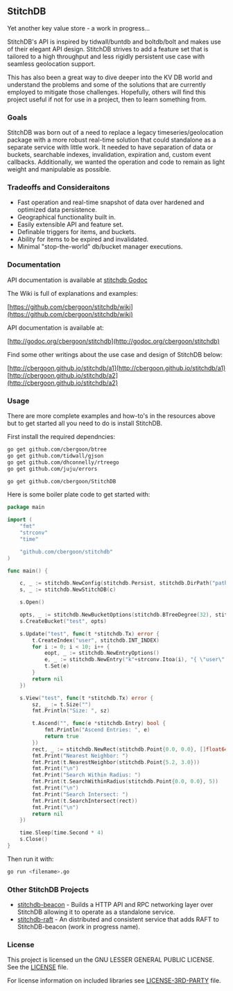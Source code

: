 ## StitchDB
Yet another key value store - a work in progress...

StitchDB's API is inspired by tidwall/buntdb and boltdb/bolt and makes use of their elegant API design. StitchDB strives 
to add a feature set that is tailored to a high throughput and less rigidly persistent use case with seamless geolocation support. 

This has also been a great way to dive deeper into the KV DB world and understand the problems and some of the solutions that 
are currently employed to mitigate those challenges. Hopefully, others will find this project useful if not for use in a project, 
then to learn something from. 

### Goals
StitchDB was born out of a need to replace a legacy timeseries/geolocation package with a more robust real-time solution 
that could standalone as a separate service with little work. It needed to have separation of data or buckets, searchable 
indexes, invalidation, expiration and, custom event callbacks. Additionally, we wanted the operation and code to remain as
light weight and manipulable as possible.
 
### Tradeoffs and Consideraitons
* Fast operation and real-time snapshot of data over hardened and optimized data persistence.
* Geographical functionality built in.
* Easily extensible API and feature set.
* Definable triggers for items, and buckets.
* Ability for items to be expired and invalidated. 
* Minimal "stop-the-world" db/bucket manager executions.
 
### Documentation

API documentation is available at [stitchdb Godoc](https://godoc.org/github.com/cbergoon/stitchdb)

The Wiki is full of explanations and examples:

[https://github.com/cbergoon/stitchdb/wiki](https://github.com/cbergoon/stitchdb/wiki)

API documentation is available at:

[http://godoc.org/cbergoon/stitchdb](http://godoc.org/cbergoon/stitchdb)

Find some other writings about the use case and design of StitchDB below:

[http://cbergoon.github.io/stitchdb/a1](http://cbergoon.github.io/stitchdb/a1)
[http://cbergoon.github.io/stitchdb/a2](http://cbergoon.github.io/stitchdb/a2) 

### Usage

There are more complete examples and how-to's in the resources above but to get started all you need to do is install StitchDB. 

First install the required dependncies: 

```bash
go get github.com/cbergoon/btree
go get github.com/tidwall/gjson
go get github.com/dhconnelly/rtreego
go get github.com/juju/errors
```

```bash 
go get github.com/cbergoon/StitchDB
```

Here is some boiler plate code to get started with:  

```go
package main

import (
	"fmt"
	"strconv"
	"time"

	"github.com/cbergoon/stitchdb"
)

func main() {

	c, _ := stitchdb.NewConfig(stitchdb.Persist, stitchdb.DirPath("path/to/loc/"), stitchdb.Sync(stitchdb.MNGFREQ), stitchdb.ManageFrequency(1*time.Second), stitchdb.Developer, stitchdb.PerformanceMonitor, stitchdb.BucketFileMultLimit(10))
	s, _ := stitchdb.NewStitchDB(c)

	s.Open()

	opts, _ := stitchdb.NewBucketOptions(stitchdb.BTreeDegree(32), stitchdb.Geo)
	s.CreateBucket("test", opts)

	s.Update("test", func(t *stitchdb.Tx) error {
		t.CreateIndex("user", stitchdb.INT_INDEX)
		for i := 0; i < 10; i++ {
			eopt, _ := stitchdb.NewEntryOptions()
			e, _ := stitchdb.NewEntry("k"+strconv.Itoa(i), "{ \"user\":\""+strconv.Itoa(10-i)+"\", \"coords\": ["+strconv.Itoa(i)+", 3.0]}", true, eopt)
			t.Set(e)
		}
		return nil
	})

	s.View("test", func(t *stitchdb.Tx) error {
		sz, _ := t.Size("")
		fmt.Println("Size: ", sz)

		t.Ascend("", func(e *stitchdb.Entry) bool {
			fmt.Println("Ascend Entries: ", e)
			return true
		})
		rect, _ := stitchdb.NewRect(stitchdb.Point{0.0, 0.0}, []float64{10, 10})
		fmt.Print("Nearest Neighbor: ")
		fmt.Print(t.NearestNeighbor(stitchdb.Point{5.2, 3.0}))
		fmt.Print("\n")
		fmt.Print("Search Within Radius: ")
		fmt.Print(t.SearchWithinRadius(stitchdb.Point{0.0, 0.0}, 5))
		fmt.Print("\n")
		fmt.Print("Search Intersect: ")
		fmt.Print(t.SearchIntersect(rect))
		fmt.Print("\n")
		return nil
	})

	time.Sleep(time.Second * 4)
	s.Close()
}

```

Then run it with:
```bash
go run <filename>.go
```
### Other StitchDB Projects
* [stitchdb-beacon](https://github.com/cbergoon/stitchdb-beacon) - Builds a HTTP API and RPC networking layer over StitchDB allowing it to operate as a standalone service.
* [stitchdb-raft](https://github.com/cbergoon/stitchdb-raft) - An distributed and consistent service that adds RAFT to StitchDB-beacon (work in progress name).
  
### License 

This project is licensed un the GNU LESSER GENERAL PUBLIC LICENSE. See the [LICENSE](https://github.com/cbergoon/stitchdb/blob/master/LICENSE) file. 

For license information on included libraries see [LICENSE-3RD-PARTY](https://github.com/cbergoon/stitchdb/blob/master/LICENSE-3RD=PARTY) file. 
